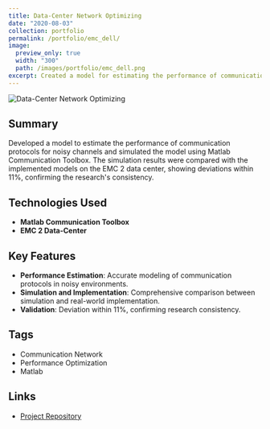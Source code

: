 ```yaml
---
title: Data-Center Network Optimizing
date: "2020-08-03"
collection: portfolio
permalink: /portfolio/emc_dell/
image:
  preview_only: true
  width: "300"
  path: /images/portfolio/emc_dell.png
excerpt: Created a model for estimating the performance of communication protocols for channels with noise and simulated it using Matlab Communication Toolbox. The simulation results and implemented models on the EMC 2 data center were compared, showing deviations within 11%, confirming the research's consistency.
---
```


![Data-Center Network Optimizing](../../images/portfolio/emc_dell.png)

## Summary
Developed a model to estimate the performance of communication protocols for noisy channels and simulated the model using Matlab Communication Toolbox. The simulation results were compared with the implemented models on the EMC 2 data center, showing deviations within 11%, confirming the research's consistency.

## Technologies Used
- **Matlab Communication Toolbox**
- **EMC 2 Data-Center**

## Key Features
- **Performance Estimation**: Accurate modeling of communication protocols in noisy environments.
- **Simulation and Implementation**: Comprehensive comparison between simulation and real-world implementation.
- **Validation**: Deviation within 11%, confirming research consistency.

## Tags
- Communication Network
- Performance Optimization
- Matlab

## Links
- [Project Repository](https://github.com/your-repo) <!-- Replace with the actual link if available -->
